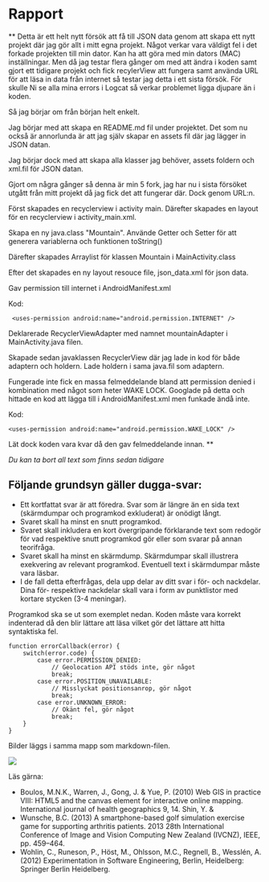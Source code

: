 
# Rapport

**
Detta är ett helt nytt försök att få till JSON data genom att skapa ett nytt projekt där jag gör allt
i mitt egna projekt. Något verkar vara väldigt fel i det forkade projekten till min dator. Kan ha
att göra med min dators (MAC) inställningar. Men då jag testar flera gånger om med att ändra i koden
samt gjort ett tidigare projekt och fick recylerView att fungera samt använda URL för att läsa in
data från internet så testar jag detta i ett sista försök. För skulle Ni se alla mina errors i
Logcat så verkar problemet ligga djupare än i koden.

Så jag börjar om från början helt enkelt. 

Jag börjar med att skapa en README.md fil under projektet. Det som nu också är annorlunda är att jag
själv skapar en assets fil där jag lägger in JSON datan. 

Jag börjar dock med att skapa alla klasser jag behöver, assets foldern och xml.fil för JSON datan. 








Gjort om några gånger så denna är min 5 fork, jag har nu i sista försöket utgått från mitt projekt
då jag fick det att fungerar där. Dock genom URL:n.

Först skapades en recyclerview i activity main.
Därefter skapades en layout för en recyclerview i activity_main.xml.

Skapa en ny java.class "Mountain". Använde Getter och Setter för att generera variablerna och
funktionen toString()

Därefter skapades Arraylist för klassen Mountain i MainActivity.class

Efter det skapades en ny layout resouce file, json_data.xml för json data.

Gav permission till internet i AndroidManifest.xml

Kod:
```
 <uses-permission android:name="android.permission.INTERNET" />
```

Deklarerade RecyclerViewAdapter med namnet mountainAdapter i MainActivity.java filen.

Skapade sedan javaklassen RecyclerView där jag lade in kod för både adaptern och holdern. Lade
holdern i sama java.fil som adaptern.

Fungerade inte fick en massa felmeddelande bland att permission denied i kombination med något som
heter WAKE LOCK. Googlade på detta och hittade en kod att lägga till i AndroidManifest.xml men
funkade ändå inte.

Kod:

```
<uses-permission android:name="android.permission.WAKE_LOCK" />
```
Lät dock koden vara kvar då den gav felmeddelande innan.
**

_Du kan ta bort all text som finns sedan tidigare_

## Följande grundsyn gäller dugga-svar:

- Ett kortfattat svar är att föredra. Svar som är längre än en sida text (skärmdumpar och programkod exkluderat) är onödigt långt.
- Svaret skall ha minst en snutt programkod.
- Svaret skall inkludera en kort övergripande förklarande text som redogör för vad respektive snutt programkod gör eller som svarar på annan teorifråga.
- Svaret skall ha minst en skärmdump. Skärmdumpar skall illustrera exekvering av relevant programkod. Eventuell text i skärmdumpar måste vara läsbar.
- I de fall detta efterfrågas, dela upp delar av ditt svar i för- och nackdelar. Dina för- respektive nackdelar skall vara i form av punktlistor med kortare stycken (3-4 meningar).

Programkod ska se ut som exemplet nedan. Koden måste vara korrekt indenterad då den blir lättare att läsa vilket gör det lättare att hitta syntaktiska fel.

```
function errorCallback(error) {
    switch(error.code) {
        case error.PERMISSION_DENIED:
            // Geolocation API stöds inte, gör något
            break;
        case error.POSITION_UNAVAILABLE:
            // Misslyckat positionsanrop, gör något
            break;
        case error.UNKNOWN_ERROR:
            // Okänt fel, gör något
            break;
    }
}
```

Bilder läggs i samma mapp som markdown-filen.

![](android.png)

Läs gärna:

- Boulos, M.N.K., Warren, J., Gong, J. & Yue, P. (2010) Web GIS in practice VIII: HTML5 and the canvas element for interactive online mapping. International journal of health geographics 9, 14. Shin, Y. &
- Wunsche, B.C. (2013) A smartphone-based golf simulation exercise game for supporting arthritis patients. 2013 28th International Conference of Image and Vision Computing New Zealand (IVCNZ), IEEE, pp. 459–464.
- Wohlin, C., Runeson, P., Höst, M., Ohlsson, M.C., Regnell, B., Wesslén, A. (2012) Experimentation in Software Engineering, Berlin, Heidelberg: Springer Berlin Heidelberg.
